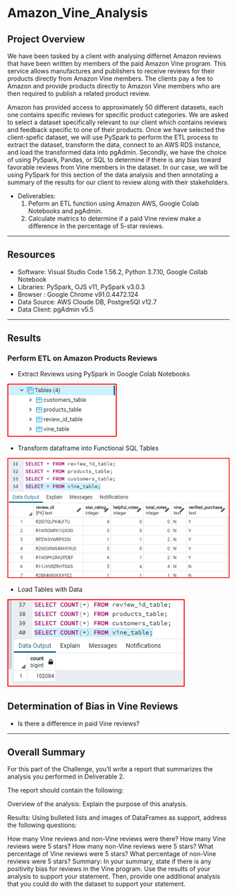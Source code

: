 # Amazon_Vine_Analysis

## Project Overview

We have been tasked by a client with analysing differnet Amazon reviews that have been written by members of the paid Amazon Vine program. This service allows manufactures and publishers to receive reviews for their products directly from Amazon Vine members. The clients pay a fee to Amazon and provide products directly to Amazon Vine members who are then required to publish a related product review.

Amazon has provided access to approximately 50 different datasets, each one contains specific reviews for specific product categories. We are asked to  select a dataset specifically relevant to our client which contains reviews and feedback specific to one of their products. Once we have selected the client-spefic dataset, we will use PySpark to perform the ETL process to extract the dataset, transform the data, connect to an AWS RDS instance, and load the transformed data into pgAdmin. Secondly, we have the choice of using PySpark, Pandas, or SQL to determine if there is any bias toward favorable reviews from Vine members in the dataset. In our case, we will be using PySpark for this section of the data analysis and then annotating a summary of the results for our client to review along with their stakeholders.

- Deliverables:
  1. Peform an ETL function using Amazon AWS, Google Colab Notebooks and pgAdmin.
  2. Calculate matrics to determine if a paid Vine review make a difference in the percentage of 5-star reviews.

------------------------------------------------------------------------------------------------------------

## Resources
- Software: Visual Studio Code 1.56.2, Python 3.7.10, Google Collab Notebook
- Libraries: PySpark, OJS v11, PySpark v3.0.3
- Browser : Google Chrome v91.0.4472.124
- Data Source: AWS Cloude DB, PostgreSQl v12.7
- Data Client: pgAdmin v5.5

------------------------------------------------------------------------------------------------------------

## Results

### Perform ETL on Amazon Products Reviews

- Extract Reviews using PySpark in Google Colab Notebooks

![Image1](images/1CreateTables_1.png)


- Transform dataframe into Functional SQL Tables

![Image2](images/2LoadedTables1.png)

- Load Tables with Data

![Image3](images/3CountTableRows1.png)


## Determination of Bias in Vine Reviews

- Is there a difference in paid Vine reviews?


------------------------------------------------------------------------------------------------------------

## Overall Summary

For this part of the Challenge, you’ll write a report that summarizes the analysis you performed in Deliverable 2.

The report should contain the following:

Overview of the analysis: Explain the purpose of this analysis.

Results: Using bulleted lists and images of DataFrames as support, address the following questions:

How many Vine reviews and non-Vine reviews were there?
How many Vine reviews were 5 stars? How many non-Vine reviews were 5 stars?
What percentage of Vine reviews were 5 stars? What percentage of non-Vine reviews were 5 stars?
Summary: In your summary, state if there is any positivity bias for reviews in the Vine program. Use 
the results of your analysis to support your statement. Then, provide one additional analysis that you 
could do with the dataset to support your statement.